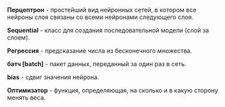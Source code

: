 **Перцептрон** - простейший вид нейронных сетей, в котором все нейроны слоя связаны со всеми нейронами следующего слоя.

**Sequential** - класс для создания последовательной модели (слой за слоем).

**Регрессия** - предсказание числа из бесконечного множества.

**батч [batch]** - пакет данных, переданный за один раз в сеть.

**bias** - сдвиг значения нейрона.

**Оптимизатор** - функция, определяющая, на сколько и в какую сторону менять веса.


